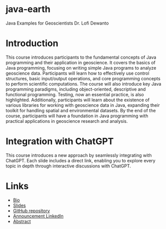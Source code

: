 # java-earth
Java Examples for Geoscientists
Dr. Lofi Dewanto

# Introduction
This course introduces participants to the fundamental concepts of Java programming and their application in geoscience. It covers the basics of Java programming, focusing on writing simple Java programs to analyze geoscience data. Participants will learn how to effectively use control structures, basic input/output operations, and core programming concepts to perform scientific computations. The course will also introduce key Java programming paradigms, including object-oriented, descriptive and functional programming. Testing, now an essential practice, is also highlighted. Additionally, participants will learn about the existence of various libraries for working with geoscience data in Java, expanding their toolkit for handling spatial and environmental datasets. By the end of the course, participants will have a foundation in Java programming with practical applications in geoscience research and analysis.

# Integration with ChatGPT
This course introduces a new approach by seamlessly integrating with ChatGPT. Each slide includes a direct link, enabling you to explore every topic in depth through interactive discussions with ChatGPT.

# Links
- [Bio](https://bit.ly/JavaGeoBio)
- [Slides](https://bit.ly/JavaGeoSlides)
- [GitHub repository](https://github.com/lofidewanto/java-earth)
- [Announcement LinkedIn](https://bit.ly/JavaGeoAnnouncement)
- [Abstract](https://bit.ly/JavaGeoAbstract)


